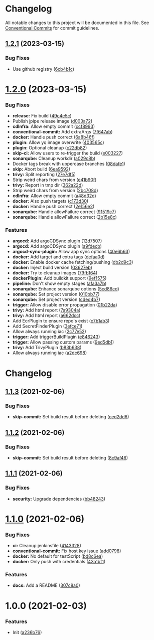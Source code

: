 # Changelog

All notable changes to this project will be documented in this file. See
[Conventional Commits](https://conventionalcommits.org) for commit guidelines.

## [1.2.1](https://github.com/stenic/jpipe/compare/v1.2.0...v1.2.1) (2023-03-15)


### Bug Fixes

* Use github registry ([6cb4b1c](https://github.com/stenic/jpipe/commit/6cb4b1c4630b205f19725c3b832e885849dd344d))

# [1.2.0](https://github.com/stenic/jpipe/compare/v1.1.3...v1.2.0) (2023-03-15)


### Bug Fixes

* **release:** Fix build ([49c4e5c](https://github.com/stenic/jpipe/commit/49c4e5cc8f5402cfea9205ae7c818bc78575794f))
* Publish jpipe release image ([d003a72](https://github.com/stenic/jpipe/commit/d003a7291540e7430a3702eec39fb724111bde80))
* **cdInfra:** Allow empty commit ([ccf8993](https://github.com/stenic/jpipe/commit/ccf89932360ddf5eb7f7844cd541e869e1e3e292))
* **conventional-commit:** Add extraArgs ([7f647ab](https://github.com/stenic/jpipe/commit/7f647ab1f64dd66c87274f93021ae4ebe7038d5c))
* **docker:** Handle push correct ([6a8b46f](https://github.com/stenic/jpipe/commit/6a8b46fbf88feb802d18137db0de611770c92dcc))
* **plugin:** Allow yq image overwrite ([403565c](https://github.com/stenic/jpipe/commit/403565ca19523f66fad895ee56322dc58bd76f7d))
* **plugin:** Optional cleanup ([c22db82](https://github.com/stenic/jpipe/commit/c22db82bb4024e1eafa48d8f850bdadbd7d84a4c))
* **skip-ci:** Allow users to re-trigger the build ([e003227](https://github.com/stenic/jpipe/commit/e00322795389bd31925eb3fddc5a74b719b5d616))
* **sonarqube:** Cleanup workdir ([a029c8b](https://github.com/stenic/jpipe/commit/a029c8b333bb2d4e11a1f962e1ed283efeebbb1f))
* Docker tags break with uppercase branches ([08dafe1](https://github.com/stenic/jpipe/commit/08dafe1b6ffe04e46c3e0d9ecd3d1778a69faf2d))
* **skip:** Abort build ([6ea9592](https://github.com/stenic/jpipe/commit/6ea9592eb6d0f9ca3c4abd4f5dbb73f54fcdd4d5))
* **trivy:** Split reporting ([27e7df5](https://github.com/stenic/jpipe/commit/27e7df50403316b9b309b673ca30ff3be2719b9d))
* Strip weird chars from version ([e41b90f](https://github.com/stenic/jpipe/commit/e41b90f13bd74a56235f4116b4934ade2fb570eb))
* **trivy:** Report in tmp dir ([362a22d](https://github.com/stenic/jpipe/commit/362a22d33e4cc4985a367d94b3fc1f8bba986d23))
* Strip weird chars from version ([2bc708d](https://github.com/stenic/jpipe/commit/2bc708d2069e3a008b6c0137d86536a441d8cce7))
* **cdInfra:** Allow empty commit ([a48d32d](https://github.com/stenic/jpipe/commit/a48d32d58aa4d41a3ee4f75f62e40ef61e61d5ef))
* **docker:** Also push targets ([c173d30](https://github.com/stenic/jpipe/commit/c173d30678dc506a73da169c67f23845d22a1a3f))
* **docker:** Handle push correct ([2e156e2](https://github.com/stenic/jpipe/commit/2e156e2a8dcbfd3a3d3bd2ff7f31c5a09995eb3b))
* **sonarqube:** Handle allowFailure correct ([91519c7](https://github.com/stenic/jpipe/commit/91519c778b904be16684e6be1ebd59e490bf5835))
* **sonarqube:** Handle allowFailure correct ([2b15e8c](https://github.com/stenic/jpipe/commit/2b15e8cd5875204aac05a0f3cf0c30238dcd74f4))


### Features

* **argocd:** Add argoCDSync plugin ([12d7507](https://github.com/stenic/jpipe/commit/12d750702674d01ab2f86783487e342b80536845))
* **argocd:** Add argoCDSync plugin ([a9fdecb](https://github.com/stenic/jpipe/commit/a9fdecbb036b67d991a4da3c1714cdbad895681a))
* **argocd-sync-plugin:** Allow app sync options ([40e6b63](https://github.com/stenic/jpipe/commit/40e6b631513418c9565119412c0e623d285f79c8))
* **docker:** Add target and extra tags ([defaa0d](https://github.com/stenic/jpipe/commit/defaa0d7412f19ed708908f8dbf986c93d14bc02))
* **docker:** Enable docker cache fetching/pushing ([db2d9c3](https://github.com/stenic/jpipe/commit/db2d9c3387fd26c0b655946c6f1b1f749a734cbc))
* **docker:** Inject build version ([03627eb](https://github.com/stenic/jpipe/commit/03627eb2f66bbf2125247ea74919be9a9d9157fc))
* **docker:** Try to cleanup images ([79fb164](https://github.com/stenic/jpipe/commit/79fb164909ffba78fcf35dca7f16c864ea484c3f))
* **dockerPlugin:** Add buildkit support ([9ef1575](https://github.com/stenic/jpipe/commit/9ef1575bbd71625f3cc9b306f442628fe136afb9))
* **pipeline:** Don't show empty stages ([afa3a7b](https://github.com/stenic/jpipe/commit/afa3a7b0318cf98df6d4fcb7cdfa3e56adb62c68))
* **sonarqube:** Enhance sonarqube options ([5cd86cd](https://github.com/stenic/jpipe/commit/5cd86cdc905124d9f514a23a9cc72392b61c881a))
* **sonarqube:** Set project version ([010bb77](https://github.com/stenic/jpipe/commit/010bb7764efca09e2b87c555c6f3765e3ccee70a))
* **sonarqube:** Set project version ([cded4b7](https://github.com/stenic/jpipe/commit/cded4b7556532df90b9e92b89fb73b39dd6ee14c))
* **trigger:** Allow disable error propagation ([01b22da](https://github.com/stenic/jpipe/commit/01b22dac27b0682f23b607bcf985f86b98608a17))
* **trivy:** Add html report ([7a9304a](https://github.com/stenic/jpipe/commit/7a9304aee6f05e1021a9fd94a30acf005d8896f8))
* **trivy:** Add html report ([a662dcc](https://github.com/stenic/jpipe/commit/a662dccae807149cb3de83834d18abafcd7f33d5))
* Add EcrPlugin to ensure repo's exist ([c7b1ab3](https://github.com/stenic/jpipe/commit/c7b1ab32de159fd1366885a2233b5174fddb7d4f))
* Add SecretFinderPlugin ([3efce71](https://github.com/stenic/jpipe/commit/3efce715ebb45acdac04a857130a9623952c654b))
* Allow always running iac ([2c77e52](https://github.com/stenic/jpipe/commit/2c77e524a75bd515df834303bd955a84a455088f))
* **trigger:** Add triggerBuildPlugin ([e846243](https://github.com/stenic/jpipe/commit/e84624398faa80582dc7309f15ef1cf8fdbbf0e4))
* **trigger:** Allow passing custom params ([9ed5db1](https://github.com/stenic/jpipe/commit/9ed5db11c4d96ebe4f13889ac81bc27407d9a97c))
* **trivy:** Add TrivyPlugin ([b83b638](https://github.com/stenic/jpipe/commit/b83b638e8730924c02ade9425607fe252fce54bd))
* Allow always running iac ([a2dc698](https://github.com/stenic/jpipe/commit/a2dc698144b7ec10a68f8bbdca38604f3d7487a2))

# Changelog

## [1.1.3](https://github.com/stenic/jpipe/compare/v1.1.2...v1.1.3) (2021-02-06)


### Bug Fixes

* **skip-commit:** Set build result before deleting ([ced2dd6](https://github.com/stenic/jpipe/commit/ced2dd62fe07e45b138b966ccc3f41e8bea17215))

## [1.1.2](https://github.com/stenic/jpipe/compare/v1.1.1...v1.1.2) (2021-02-06)


### Bug Fixes

* **skip-commit:** Set build result before deleting ([8c9af46](https://github.com/stenic/jpipe/commit/8c9af46ec5cd18c740b5352e514774d3db694853))

## [1.1.1](https://github.com/stenic/jpipe/compare/v1.1.0...v1.1.1) (2021-02-06)


### Bug Fixes

* **security:** Upgrade dependencies ([bb48243](https://github.com/stenic/jpipe/commit/bb4824317288fe19c5965fd1e69949d1f47104b9))

# [1.1.0](https://github.com/stenic/jpipe/compare/v1.0.0...v1.1.0) (2021-02-06)


### Bug Fixes

* **ci:** Cleanup jenkinsfile ([4143328](https://github.com/stenic/jpipe/commit/414332847e892558f4a729c87f6e222e897ea849))
* **conventional-commit:** Fix host key issue ([add0798](https://github.com/stenic/jpipe/commit/add0798731e7162e563e726db9a26bc6229e7552))
* **docker:** No default for testScript ([bd8c6ea](https://github.com/stenic/jpipe/commit/bd8c6ea87d088940fb4509827cca8da73086105b))
* **docker:** Only push with credentials ([43a1bf1](https://github.com/stenic/jpipe/commit/43a1bf172b08628e0b4138e0be7c0cdd6e94cd56))


### Features

* **docs:** Add a README ([307c8a0](https://github.com/stenic/jpipe/commit/307c8a06d55bef577898e75c83d36ed4ee9733ac))

# 1.0.0 (2021-02-03)


### Features

* Init ([a236b76](https://github.com/stenic/jpipe/commit/a236b765f411f411f9a9edc6bc2be65d2c09e6dd))
